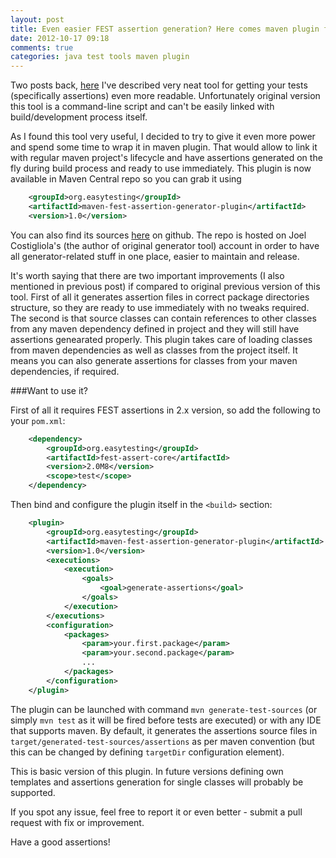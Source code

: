 ```yaml
---
layout: post
title: Even easier FEST assertion generation? Here comes maven plugin for that
date: 2012-10-17 09:18
comments: true
categories: java test tools maven plugin
---
```


Two posts back, [here](http://localhost:4000/blog/2012/10/07/generate-custom-fest-assertion-classes-with-one-shot/) I've described very neat tool for getting your tests (specifically assertions) even more readable. Unfortunately original version this tool is a command-line script and can't be easily linked with build/development process itself.  

As I found this tool very useful, I decided to try to give it even more power and spend some time to wrap it in maven plugin. That would allow to link it with regular maven project's lifecycle and have assertions generated on the fly during build process and ready to use immediately. This plugin is now available in Maven Central repo so you can grab it using

``` xml 
    <groupId>org.easytesting</groupId>
    <artifactId>maven-fest-assertion-generator-plugin</artifactId>
    <version>1.0</version>
```
    
You can also find its sources [here](https://github.com/joel-costigliola/maven-fest-assertion-generator-plugin) on github. The repo is hosted on Joel Costigliola's (the author of original generator tool) account in order to have all generator-related stuff in one place, easier to maintain and release. 

It's worth saying that there are two important improvements (I also mentioned in previous post) if compared to original previous version of this tool. First of all it generates assertion files in correct package directories structure, so they are ready to use immediately with no tweaks required. The second is that source classes can contain references to other classes from any maven dependency defined in project and they will still have assertions genearated properly. This plugin takes care of loading classes from maven dependencies as well as classes from the project itself. It means you can also generate assertions for classes from your maven dependencies, if required.

###Want to use it?

First of all it requires FEST assertions in 2.x version, so add the following to your `pom.xml`:

``` xml 
    <dependency>
        <groupId>org.easytesting</groupId>
        <artifactId>fest-assert-core</artifactId>
        <version>2.0M8</version>
        <scope>test</scope>
    </dependency>
```

Then bind and configure the plugin itself in the `<build>` section:

``` xml 
    <plugin>
        <groupId>org.easytesting</groupId>
        <artifactId>maven-fest-assertion-generator-plugin</artifactId>
        <version>1.0</version>
        <executions>
            <execution>
                <goals>
                    <goal>generate-assertions</goal>
                </goals>
            </execution>
        </executions>
        <configuration>
            <packages>
                <param>your.first.package</param>
                <param>your.second.package</param>
                ...
            </packages>
        </configuration>
    </plugin>
```

The plugin can be launched with command `mvn generate-test-sources` (or simply `mvn test` as it will be fired before tests are executed) or with any IDE that supports maven. By default, it generates the assertions source files in `target/generated-test-sources/assertions` as per maven convention (but this can be changed by defining `targetDir` configuration element).

This is basic version of this plugin. In future versions defining own templates and assertions generation for single classes will probably be supported. 

If you spot any issue, feel free to report it or even better - submit a pull request with fix or improvement.

Have a good assertions!